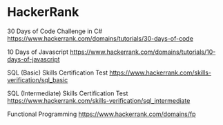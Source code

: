 # HackerRank

30 Days of Code Challenge in C#
https://www.hackerrank.com/domains/tutorials/30-days-of-code

10 Days of Javascript 
https://www.hackerrank.com/domains/tutorials/10-days-of-javascript

SQL (Basic) Skills Certification Test
https://www.hackerrank.com/skills-verification/sql_basic

SQL (Intermediate) Skills Certification Test
https://www.hackerrank.com/skills-verification/sql_intermediate

Functional Programming
https://www.hackerrank.com/domains/fp